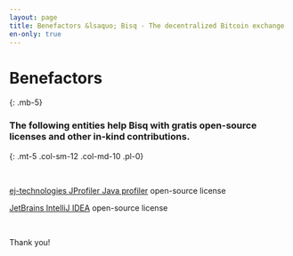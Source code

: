 ```yaml
---
layout: page
title: Benefactors &lsaquo; Bisq - The decentralized Bitcoin exchange
en-only: true
---
```


# Benefactors
{: .mb-5}

### The following entities help Bisq with gratis open-source licenses and other in-kind contributions.
{: .mt-5 .col-sm-12 .col-md-10 .pl-0}

<br>

<p><a href="https://www.ej-technologies.com/products/jprofiler/overview.html" target="_blank">ej-technologies JProfiler Java profiler</a> open-source license</p>

<p><a href="https://www.jetbrains.com/idea/" target="_blank">JetBrains IntelliJ IDEA</a> open-source license</p>

<br>

<p>Thank you!</p>
